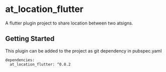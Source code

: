# at_location_flutter

A flutter plugin project to share location between two atsigns.

## Getting Started

This plugin can be added to the project as git dependency in pubspec.yaml

```
dependencies:
  at_location_flutter: ^0.0.2
```

